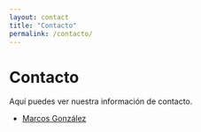 ```yaml
---
layout: contact
title: "Contacto"
permalink: /contacto/
---
```

# Contacto

Aquí puedes ver nuestra información de contacto.

- [Marcos González](contacto/marcos/)

